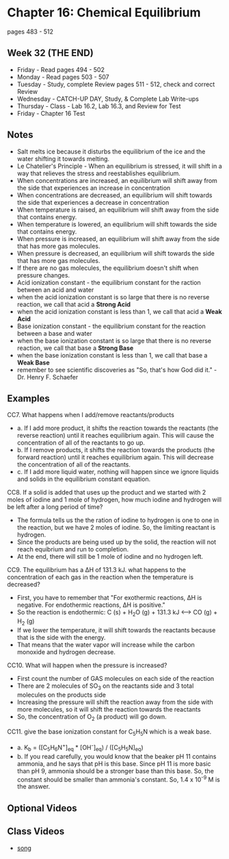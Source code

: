 # Chapter 16:  Chemical Equilibrium

pages 483 - 512

## Week 32 (THE END)

- Friday - Read pages 494 - 502 
- Monday - Read pages 503 - 507
- Tuesday - Study, complete Review pages 511 - 512, check and correct Review
- Wednesday - CATCH-UP DAY, Study, & Complete Lab Write-ups
- Thursday - Class - Lab 16.2, Lab 16.3, and Review for Test
- Friday - Chapter 16 Test

## Notes

- Salt melts ice because it disturbs the equilibrium of the ice and the water shifting it towards melting.
- Le Chatelier's Principle - When an equilibrium is stressed, it will shift in a way that relieves the stress and reestablishes equilibrium.
- When concentrations are increased, an equilibrium will shift away from the side that experiences an increase in concentration
- When concentrations are decreased, an equilibrium will shift towards the side that experiences a decrease in concentration
- When temperature is raised, an equilibrium will shift away from the side that contains energy.
- When temperature is lowered, an equilibrium will shift towards the side that contains energy.
- When pressure is increased, an equilibrium will shift away from the side that has more gas molecules.
- When pressure is decreased, an equilibrium will shift towards the side that has more gas molecules.
- If there are no gas molecules, the equilibrium doesn't shift when pressure changes.
- Acid ionization constant - the equilibrium constant for the raction between an acid and water
- when the acid ionization constant is so large that there is no reverse reaction, we call that acid a **Strong Acid**
- when the acid ionization constant is less than 1, we call that acid a **Weak Acid**
- Base ionization constant - the equilibrium constant for the reaction between a base and water
- when the base ionization constant is so large that there is no reverse reaction, we call that base a **Strong Base**
- when the base ionization constant is less than 1, we call that base a **Weak Base**
- remember to see scientific discoveries as "So, that's how God did it." - Dr. Henry F. Schaefer

## Examples

CC7. What happens when I add/remove reactants/products
- a. If I add more product, it shifts the reaction towards the reactants (the reverse reaction) until it reaches equilibrium again. This will cause the concentration of all of the reactants to go up.
- b. If I remove products, it shifts the reaction towards the products (the forward reaction) until it reaches equilibrium again. This will decrease the concentration of all of the reactants.
- c. If I add more liquid water, nothing will happen since we ignore liquids and solids in the equilibrium constant equation.

CC8. If a solid is added that uses up the product and we started with 2 moles of iodine and 1 mole of hydrogen, how much iodine and hydrogen will be left after a long period of time?
- The formula tells us the the ration of iodine to hydrogen is one to one in the reaction, but we have 2 moles of iodine. So, the limiting reactant is hydrogen.
- Since the products are being used up by the solid, the reaction will not reach equibrium and run to completion.
- At the end, there will still be 1 mole of iodine and no hydrogen left.

CC9. The equilibrium has a &#916;H of 131.3 kJ. what happens to the concentration of each gas in the reaction when the temperature is decreased?
- First, you have to remember that "For exothermic reactions, &#916;H is negative. For endothermic reactions, &#916;H is positive."
- So the reaction is endothermic: C (s) + H<sub>2</sub>O (g) + 131.3 kJ <--> CO (g) + H<sub>2</sub> (g)
- If we lower the temperature, it will shift towards the reactants because that is the side with the energy.
- That means that the water vapor will increase while the carbon monoxide and hydrogen decrease.

CC10. What will happen when the pressure is increased?
- First count the number of GAS molecules on each side of the reaction
- There are 2 molecules of SO<sub>3</sub> on the reactants side and 3 total molecules on the products side
- Increasing the pressure will shift the reaction away from the side with more molecules, so it will shift the reaction towards the reactants
- So, the concentration of O<sub>2</sub> (a product) will go down.

CC11. give the base ionization constant for C<sub>5</sub>H<sub>5</sub>N which is a weak base.
- a. K<sub>b</sub> = ([C<sub>5</sub>H<sub>6</sub>N<sup>+</sup>]<sub>eq</sub> * [OH<sup>-</sup>]<sub>eq</sub>) / ([C<sub>5</sub>H<sub>5</sub>N]<sub>eq</sub>)
- b. If you read carefully, you would know that the beaker pH 11 contains ammonia, and he says that pH is this base. Since pH 11 is more basic than pH 9, ammonia should be a stronger base than this base. So, the constant should be smaller than ammonia's constant. So, 1.4 x 10<sup>-9</sup> M is the answer.

## Optional Videos

## Class Videos

- [song](https://youtu.be/NUtjx32jUx4?list=RDNUtjx32jUx4)
